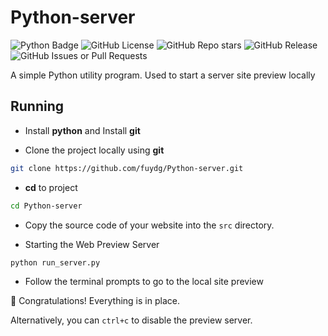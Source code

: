 # Python-server

![Python Badge](https://img.shields.io/badge/Python-3776AB?logo=python&logoColor=fff&style=for-the-badge)
![GitHub License](https://img.shields.io/github/license/fuydg/Python-server?style=for-the-badge)
![GitHub Repo stars](https://img.shields.io/github/stars/fuydg/Python-server?style=for-the-badge&logo=github&color=%23fbb612)
![GitHub Release](https://img.shields.io/github/v/release/fuydg/Python-server?style=for-the-badge&logo=github&color=%233170a7)
![GitHub Issues or Pull Requests](https://img.shields.io/github/issues/fuydg/Python-server?style=for-the-badge)

A simple Python utility program. Used to start a server site preview locally

## Running

- Install **python** and Install **git**

- Clone the project locally using **git**

```bash
git clone https://github.com/fuydg/Python-server.git
```

- **cd** to project

```bash
cd Python-server
```

- Copy the source code of your website into the `src` directory.

- Starting the Web Preview Server

```bash
python run_server.py
```

- Follow the terminal prompts to go to the local site preview

🎉 Congratulations! Everything is in place.

Alternatively, you can `ctrl+c` to disable the preview server.
